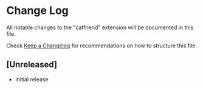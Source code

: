 # Change Log

All notable changes to the "catfriend" extension will be documented in this file.

Check [Keep a Changelog](http://keepachangelog.com/) for recommendations on how to structure this file.

## [Unreleased]

- Initial release